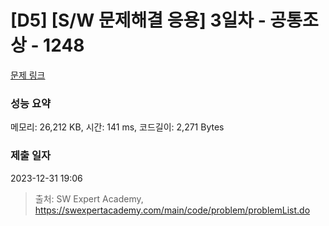 # [D5] [S/W 문제해결 응용] 3일차 - 공통조상 - 1248 

[문제 링크](https://swexpertacademy.com/main/code/problem/problemDetail.do?contestProbId=AV15PTkqAPYCFAYD) 

### 성능 요약

메모리: 26,212 KB, 시간: 141 ms, 코드길이: 2,271 Bytes

### 제출 일자

2023-12-31 19:06



> 출처: SW Expert Academy, https://swexpertacademy.com/main/code/problem/problemList.do